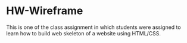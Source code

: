 # HW-Wireframe
This is one of the class assignment in which students were assigned to learn how to build web skeleton of a website using HTML/CSS. 